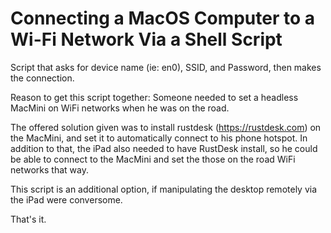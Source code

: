 # Connecting a MacOS Computer to a Wi-Fi Network Via a Shell Script

Script that asks for device name (ie: en0), SSID, and Password, then makes the connection.

Reason to get this script together:
Someone needed to set a headless MacMini on WiFi networks when he was on the road.

The offered solution given was to install rustdesk (https://rustdesk.com) on the MacMini,
and set it to automatically connect to his phone hotspot. 
In addition to that, the iPad also needed to have RustDesk install, so he could be able to connect to the MacMini 
and set the those on the road WiFi networks that way.

This script is an additional option, if manipulating the desktop remotely via the iPad were conversome.

That's it. 
